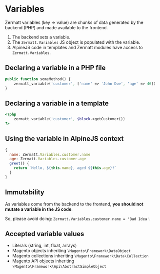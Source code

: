 # Variables

Zermatt variables (key => value) are chunks of data generated by the backend (PHP) and made available to the frontend.

1. The backend sets a variable.
2. The `Zermatt.Variables` JS object is populated with the variable.
3. AlpineJS code in templates and Zermatt modules have access to `Zermatt.Variables`.

## Declaring a variable in a PHP file

```php
public function someMethod() {
    zermatt_variable('customer', ['name' => 'John Doe', 'age' => 46])
}
```

## Declaring a variable in a template
```php
<?php
    zermatt_variable('customer', $block->getCustomer())
?>
```

## Using the variable in AlpineJS context

```js
{
  name: Zermatt.Variables.customer.name
  age: Zermatt.Variables.customer.age
  greet() {
    return `Hello, ${this.name}, aged ${this.age}!`
  }
}
```

## Immutability
As variables come from the backend to the frontend, **you should not mutate a variable in the JS code**.

So, please avoid doing: `Zermatt.Variables.customer.name = 'Bad Idea'`.

## Accepted variable values

- Literals (string, int, float, arrays)
- Magento objects inheriting `\Magento\Framework\DataObject`
- Magento collections inheriting `\Magento\Framework\Data\Collection`
- Magento API objects inheriting `\Magento\Framework\Api\AbstractSimpleObject`

